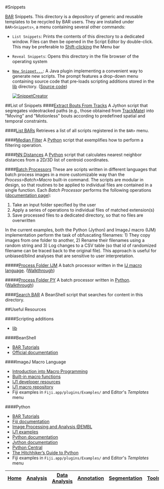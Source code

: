 #Snippets

[BAR][Home] Snippets. This directory is a depository of generic and reusable templates to be recycled
by BAR users. They are installed under `BAR>Snippets>`, a menu containing several other commands:

 - `List Snippets`: Prints the contents of this directory to a dedicated window. Files can then be
   opened in the Script Editor by double-click. This may be preferable to
   [Shift-clicking](http://imagej.net/BAR#OpeningBAR) the Menu bar
 - `Reveal Snippets`: Opens this directory in the file browser of the operating system
 - [`New Snippet...`](../BAR/README.md#bar-plugins): A Java plugin implementing a convenient way to
   generate new scripts. The prompt features a drop-down menu containing source code that pre-loads
   scripting additions stored in the [lib](../lib/README.md#lib) directory.
   ([Source code](../BAR/src/main/java/bar/plugin/SnippetCreator.java))

   [![SnippetCreator](http://imagej.net/_images/d/de/SnippetCreator.png)](http://imagej.net/BAR#Snippets)


##List of Snippets
####[Extract Bouts From Tracks](./Extract_Bouts_From_Tracks.py)
A Jython script that segregates videotracked paths (e.g., those obtained from
[TrackMate](http://imagej.net/TrackMate)) into "Moving" and "Motionless" bouts
according to predefined spatial and temporal constraints.

####[List BARs](./List_BARs.groovy)
Retrieves a list of all scripts registered in the `BAR>` menu.

####[Median Filter](./Median_Filter.py)
A [Python](#python) script that exemplifies how to perform a filtering operation.

####[NN Distances](./NN_Distances.py)
A [Python](#python) script that calculates nearest neighbor distances from a 2D/3D list of centroid
coordinates.

####[Batch Processors](http://imagej.net/BAR#Batch_Processors)
These are scripts written in different languages that batch process images in a more customizable
way than the _Process>Batch>Macro_ built-in command. The scripts are modular in design, so that
routines to be applied to individual files are contained in a single function. Each _Batch Processor_
performs the following operations ([documentation page](http://imagej.net/BAR#Batch_Processors)):

 1. Take an input folder specified by the user
 2. Apply a series of operations to individual files of matched extension(s)
 3. Save processed files to a dedicated directory, so that no files are overwritten

In the current examples, both the Python (Jython) and ImageJ macro (IJM) implementation perform the
task of obfuscating filenames: 1) They copy images from one folder to another, 2) Rename their
filenames using a random string and 3) Log changes to a CSV table (so that id of randomized filename
can be traced back to the original file). This approach is useful for unbiased/blind analyses that
are sensitive to user interpretation.

#####[Process Folder IJM](./Process_Folder_IJM.ijm)
A batch processor written in the [IJ macro language](#imagej-macro-language).
([Walkthrough](http://imagej.net/BAR#IJ_Macro_Language))

#####[Process Folder PY](./Process_Folder_PY.py)
A batch processor written in [Python](#python).
([Walkthrough](http://imagej.net/BAR#Python))


####[Search BAR](./Search_BAR.bsh)
   A BeanShell script that searches for content in this directory.

##Useful Resources

####Scripting additions
 - [lib]

####BeanShell
 - [BAR Tutorials](./Tutorials/#tutorials)
 - [Official documentation](http://www.beanshell.org/manual/contents.html)

####ImageJ Macro Language
 - [Introduction into Macro Programming](http://imagej.net/Introduction_into_Macro_Programming)
 - [Built-in macro functions](http://imagej.nih.gov/ij/developer/macro/functions.html)
 - [IJ1 developer resources](http://imagej.nih.gov/ij/developer/index.html)
 - [IJ1 macro repository](http://imagej.nih.gov/ij/macros/)
 - Fiji examples in `Fiji.app/plugins/Examples/` and Editor's _Templates_ menu

####Python
 - [BAR Tutorials](./Tutorials/#tutorials)
 - [Fiji documentation](http://imagej.net/Jython_Scripting)
 - [Image Processing and Analysis @EMBL](http://cmci.embl.de/documents/120206pyip_cooking/python_imagej_cookbook)
 - [IJ1 examples](http://imagej.nih.gov/ij/macros/python/)
 - [Python documentation](https://www.python.org/doc/)
 - [Jython documentation](http://www.jython.org/docs/)
 - [Python Central](http://www.pythoncentral.io)
 - [The Hitchhiker’s Guide to Python](http://docs.python-guide.org/en/latest/)
 - Fiji examples in `Fiji.app/plugins/Examples/` and Editor's _Templates_ menu




| [Home] | [Analysis] | [Data Analysis] | [Annotation] | [Segmentation] | [Tools] | [Plugins] | [lib] | [Snippets] | [IJ] |
|:------:|:----------:|:---------------:|:------------:|:--------------:|:-------:|:---------:|:-----:|:----------:|:----:|

[Home]: https://github.com/tferr/Scripts#ij-bar
[Analysis]: https://github.com/tferr/Scripts/tree/master/Analysis#analysis
[Data Analysis]: https://github.com/tferr/Scripts/tree/master/BAR/src/main/resources/scripts/BAR/Data_Analysis#data-analysis
[Annotation]: https://github.com/tferr/Scripts/tree/master/Annotation#annotation
[Segmentation]: https://github.com/tferr/Scripts/tree/master/Segmentation#segmentation
[Tools]: https://github.com/tferr/Scripts/tree/master/Tools#tools-and-toolsets
[Java Classes]: https://github.com/tferr/Scripts/tree/master/BAR#java-classes
[lib]: https://github.com/tferr/Scripts/tree/master/lib#lib
[Snippets]: https://github.com/tferr/Scripts/tree/master/Snippets#snippets
[IJ]: http://imagej.net/BAR
